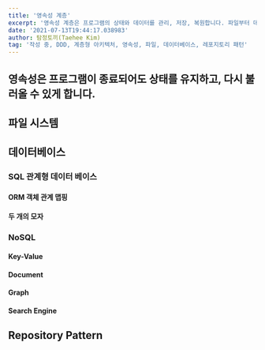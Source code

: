 ```yaml
---
title: '영속성 계층'
excerpt: '영속성 계층은 프로그램의 상태와 데이터를 관리, 저장, 복원합니다. 파일부터 데이터베이스, DDD의 레포지토리 패턴도 소개합니다.'
date: '2021-07-13T19:44:17.038983'
author: 탐정토끼(Taehee Kim)
tag: '작성 중, DDD, 계층형 아키텍처, 영속성, 파일, 데이터베이스, 레포지토리 패턴'
---
```


## 영속성은 프로그램이 종료되어도 상태를 유지하고, 다시 불러올 수 있게 합니다.

## 파일 시스템

## 데이터베이스

### SQL 관계형 데이터 베이스

#### ORM 객체 관계 맵핑

#### 두 개의 모자

### NoSQL

#### Key-Value

#### Document

#### Graph

#### Search Engine


## Repository Pattern

